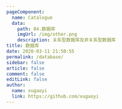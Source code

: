 ```yaml
---
pageComponent:
  name: Catalogue
  data:
    path: 04.数据库
    imgUrl: /img/other.png
    description: 关系型数据库及非关系型数据库
title: 数据库
date: 2020-03-11 21:50:55
permalink: /database/
sidebar: false
article: false
comment: false
editLink: false
author:
  name: xugaoyi
  link: https://github.com/xugaoyi
---
```

